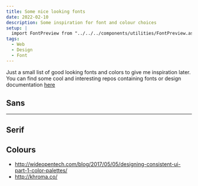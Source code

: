 ```yaml
---
title: Some nice looking fonts
date: 2022-02-10
description: Some inspiration for font and colour choices
setup: |
  import FontPreview from "../../../components/utilities/FontPreview.astro"
tags:
  - Web
  - Design
  - Font
---
```


Just a small list of good looking fonts and colors to give me inspiration later.
You can find some cool and interesting repos containing fonts or design documentation [here](https://github.com/topics/fonts)


## Sans

<FontPreview fontFamily="Product Sans" />
<FontPreview fontFamily="Proxima Nova" />
<FontPreview fontFamily="Manrope" />
<FontPreview fontFamily="Open Sans" />
<FontPreview fontFamily="Montserrat" />
<FontPreview fontFamily="Lato" />
<FontPreview fontFamily="Noto Sans" />
<FontPreview fontFamily="PT Sans" />
<FontPreview fontFamily="Poppins" />
<FontPreview fontFamily="Quicksand" />

---

## Serif
<FontPreview fontFamily="Playfair" />
<FontPreview fontFamily="Merriweather" />
<FontPreview fontFamily="Noto" />

## Colours
- http://wideopentech.com/blog/2017/05/05/designing-consistent-ui-part-1-color-palettes/
- http://khroma.co/

